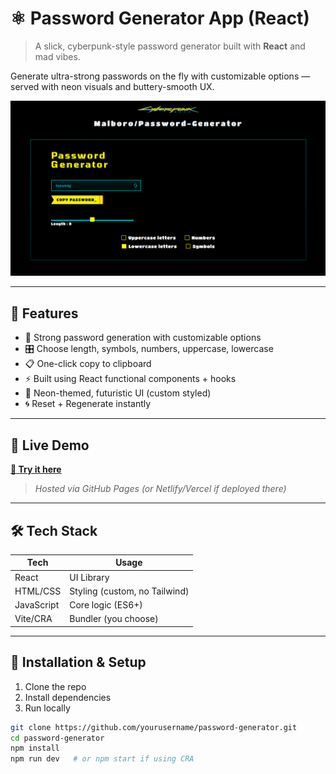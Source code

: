 # ⚛️ Password Generator App (React)

> A slick, cyberpunk-style password generator built with **React** and mad vibes.

Generate ultra-strong passwords on the fly with customizable options — served with neon visuals and buttery-smooth UX.

![App Preview](./public/passGen.png)
<!-- Replace this with your actual screenshot path -->

---

## 🧰 Features

- 🔐 Strong password generation with customizable options
- 🎛️ Choose length, symbols, numbers, uppercase, lowercase
- 📋 One-click copy to clipboard
- ⚡ Built using React functional components + hooks
- 💅 Neon-themed, futuristic UI (custom styled)
- 🌀 Reset + Regenerate instantly

---

## 🚀 Live Demo

**[🔗 Try it here](https://shiftingParadigm.github.io/password-generator/)**  
> _Hosted via GitHub Pages (or Netlify/Vercel if deployed there)_

---

## 🛠️ Tech Stack

| Tech         | Usage                        |
|--------------|------------------------------|
| React        | UI Library                   |
| HTML/CSS     | Styling (custom, no Tailwind)|
| JavaScript   | Core logic (ES6+)            |
| Vite/CRA     | Bundler (you choose)         |

---

## 🔄 Installation & Setup

1. Clone the repo
2. Install dependencies
3. Run locally

```bash
git clone https://github.com/yourusername/password-generator.git
cd password-generator
npm install
npm run dev   # or npm start if using CRA
